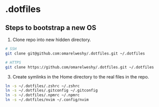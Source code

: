 # .dotfiles

## Steps to bootstrap a new OS

1. Clone repo into new hidden directory.

```zsh
# SSH
git clone git@github.com:omarelweshy/.dotfiles.git ~/.dotfiles

# HTTPS
git clone https://github.com/omarelweshy/.dotfiles.git ~/.dotfiles
```

3. Create symlinks in the Home directory to the real files in the repo.

```zsh
ln -s ~/.dotfiles/.zshrc ~/.zshrc
ln -s ~/.dotfiles/.gitconfig ~/.gitconfig
ln -s ~/.dotfiles/.npmrc ~/.npmrc
ln -s ~/.dotfiles/nvim ~/.config/nvim
```

